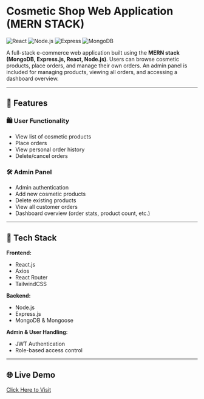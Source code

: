 # Cosmetic Shop Web Application (MERN STACK)
![React](https://img.shields.io/badge/Frontend-React.js-61DAFB?logo=react)
![Node.js](https://img.shields.io/badge/Backend-Node.js-339933?logo=node.js)
![Express](https://img.shields.io/badge/Framework-Express.js-000000?logo=express)
![MongoDB](https://img.shields.io/badge/Database-MongoDB-47A248?logo=mongodb)

A full-stack e-commerce web application built using the **MERN stack (MongoDB, Express.js, React, Node.js)**. Users can browse cosmetic products, place orders, and manage their own orders. An admin panel is included for managing products, viewing all orders, and accessing a dashboard overview.

---

## 🚀 Features

### 🛍️ User Functionality
- View list of cosmetic products
- Place orders
- View personal order history
- Delete/cancel orders

### 🛠️ Admin Panel
- Admin authentication
- Add new cosmetic products
- Delete existing products
- View all customer orders
- Dashboard overview (order stats, product count, etc.)

---

## 🧰 Tech Stack

**Frontend:**
- React.js
- Axios
- React Router
- TailwindCSS

**Backend:**
- Node.js
- Express.js
- MongoDB & Mongoose

**Admin & User Handling:**
- JWT Authentication
- Role-based access control
  
---

## 🌐 Live Demo

[ Click Here to Visit](https://beautyroom-cosmatic-shop.vercel.app/)
